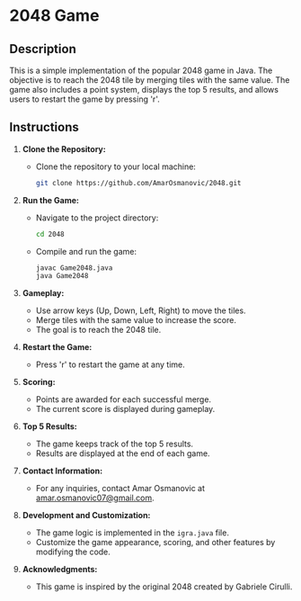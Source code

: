 # 2048 Game

## Description

This is a simple implementation of the popular 2048 game in Java. The objective is to reach the 2048 tile by merging tiles with the same value. The game also includes a point system, displays the top 5 results, and allows users to restart the game by pressing 'r'.

## Instructions

1. **Clone the Repository:**
   - Clone the repository to your local machine:
     ```bash
     git clone https://github.com/AmarOsmanovic/2048.git
     ```

2. **Run the Game:**
   - Navigate to the project directory:
     ```bash
     cd 2048
     ```
   - Compile and run the game:
     ```bash
     javac Game2048.java
     java Game2048
     ```

3. **Gameplay:**
   - Use arrow keys (Up, Down, Left, Right) to move the tiles.
   - Merge tiles with the same value to increase the score.
   - The goal is to reach the 2048 tile.

4. **Restart the Game:**
   - Press 'r' to restart the game at any time.

5. **Scoring:**
   - Points are awarded for each successful merge.
   - The current score is displayed during gameplay.

6. **Top 5 Results:**
   - The game keeps track of the top 5 results.
   - Results are displayed at the end of each game.

7. **Contact Information:**
   - For any inquiries, contact Amar Osmanovic at amar.osmanovic07@gmail.com.

8. **Development and Customization:**
   - The game logic is implemented in the `igra.java` file.
   - Customize the game appearance, scoring, and other features by modifying the code.

9. **Acknowledgments:**
   - This game is inspired by the original 2048 created by Gabriele Cirulli.

